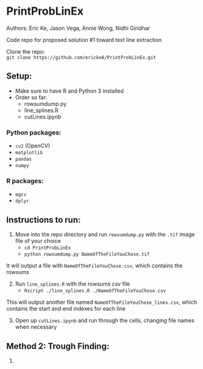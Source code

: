 # PrintProbLinEx
Authors: Eric Ke, Jason Vega, Annie Wong, Nidhi Giridhar

Code repo for proposed solution #1 toward text line extraction

Clone the repo:  
`git clone https://github.com/ericke8/PrintProbLinEx.git`

## Setup:
- Make sure to have R and Python 3 installed
- Order so far:
    - rowsumdump.py
    - line_splines.R
    - cutLines.ipynb
    
### Python packages:
- `cv2` (OpenCV)
- `matplotlib`
- `pandas`
- `numpy`

### R packages:
- `mgcv`
- `dplyr`


## Instructions to run:
1. Move into the repo directory and run `rowsumdump.py` with the `.tif` image file of your choice
    - `cd PrintProbLinEx`
    - `python rowsumdump.py NameOfTheFileYouChose.tif`
    
It will output a file with `NameOfTheFileYouChose.csv`, which contains the rowsums

2. Run `line_splines.R` with the rowsums csv file
    - `Rscript ./line_splines.R ./NameOfTheFileYouChose.csv`  
    
This will output another file named `NameOfTheFileYouChose_lines.csv`, which contains the start and end indexes for each line

3. Open up `cutLines.ipynb` and run through the cells, changing file names when necessary


## Method 2: Trough Finding:
1. 
